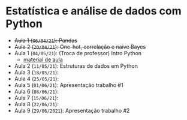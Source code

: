 # Estatística e análise de dados com Python


- ~~Aula 1 (`06/04/21`): Pandas~~
- ~~Aula 2 (`20/04/21`): One-hot, correlação e naive Bayes~~
- Aula 1 (`04/05/21`): (Troca de professor) Intro Python
    - [material de aula](http://mmendelson.com/extra-resources/)
- Aula 2 (`11/05/21`): Estruturas de dados em Python
- Aula 3 (`18/05/21`): 
- Aula 4 (`25/05/21`): 
- Aula 5 (`01/06/21`): Apresentação trabalho #1
- Aula 6 (`08/06/21`): 
- Aula 7 (`15/06/21`): 
- Aula 8 (`22/06/21`): 
- Aula 9 (`29/06/2021`): Apresentação trabalho #2
